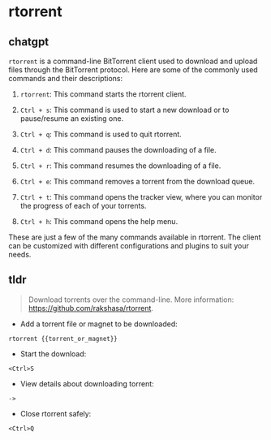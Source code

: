 # rtorrent 
## chatgpt 
`rtorrent` is a command-line BitTorrent client used to download and upload files through the BitTorrent protocol. Here are some of the commonly used commands and their descriptions:

1. `rtorrent`: This command starts the rtorrent client.

2. `Ctrl + s`: This command is used to start a new download or to pause/resume an existing one.

3. `Ctrl + q`: This command is used to quit rtorrent.

4. `Ctrl + d`: This command pauses the downloading of a file.

5. `Ctrl + r`: This command resumes the downloading of a file.

6. `Ctrl + e`: This command removes a torrent from the download queue.

7. `Ctrl + t`: This command opens the tracker view, where you can monitor the progress of each of your torrents.

8. `Ctrl + h`: This command opens the help menu.

These are just a few of the many commands available in rtorrent. The client can be customized with different configurations and plugins to suit your needs. 

## tldr 
 
> Download torrents over the command-line.
> More information: <https://github.com/rakshasa/rtorrent>.

- Add a torrent file or magnet to be downloaded:

`rtorrent {{torrent_or_magnet}}`

- Start the download:

`<Ctrl>S`

- View details about downloading torrent:

`->`

- Close rtorrent safely:

`<Ctrl>Q`
